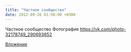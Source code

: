 ```yaml
---
title: "Частное сообщество"
date: 2012-09-26 01:58:00 +0300
---
```


Частное сообщество
Фотография
https://vk.com/photo-32178749_290693652

[Вложение](https://vk.com/photo-32178749_290693652)
